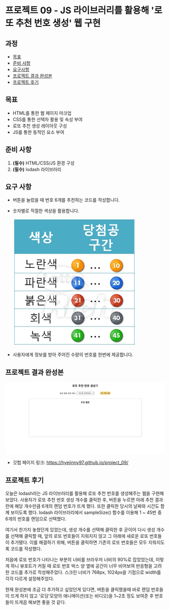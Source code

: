 # 프로젝트 09 - JS 라이브러리를 활용해 '로또 추천 번호 생성' 웹 구현



## 과정
- [목표](#목표)
- [준비 사항](#준비-사항)
- [요구사항](#요구-사항)
- [프로젝트 결과 완성본](#프로젝트-결과-완성본)
- [프로젝트 후기](#프로젝트-후기)



## 목표
- HTML를 통한 웹 페이지 마크업
- CSS를 통한 선택자 활용 및 속성 부여
- 로또 추천 생성 레이아웃 구성
- JS를 통한 동적인 요소 부여



## 준비 사항
1. **(필수)** HTML/CSS/JS 환경 구성
2. **(필수)** lodash 라이브러리



## 요구 사항
- 버튼을 눌렀을 때 번호 6개를 추천하는 코드를 작성합니다.
- 숫자별로 적절한 색상을 활용합니다.
  
  ![로또 공색깔](img/ball_color.png)

- 사용자에게 정보를 받아 주어진 수량의 번호를 한번에 제공합니다. 



## 프로젝트 결과 완성본

![](gif/lotto.gif)

- 깃헙 페이지 링크: <https://hyejinny97.github.io/project_09/>



## 프로젝트 후기

오늘은 lodash라는 JS 라이브러리를 활용해 로또 추천 번호를 생성해주는 웹을 구현해보았다. 사용자가 로또 추천 번호 생성 개수를 클릭한 후, 버튼을 누르면 아래 추천 결과란에 해당 개수만큼 6개의 랜덤 번호가 뜨게 했다. 또한 클릭한 당시의 날짜와 시간도 함께 보이도록 했다. lodash 라이브러리에서 sampleSize() 함수를 이용해 1 ~ 45번 중 6개의 번호를 랜덤으로 선택했다. 

여기서 한가지 놓쳤던게 있었는데, 생성 개수를 선택해 클릭한 후 곧이어 다시 생성 개수를 선택해 클릭할 때, 앞의 로또 번호들이 지워지지 않고 그 아래에 새로운 로또 번호들이 추가됐다. 이를 해결하기 위해, 버튼을 클릭하면 기존의 로또 번호들은 모두 지워지도록 코드를 작성했다. 

처음에 로또 번호가 나타나는 부분의 너비를 브라우저 너비의 90%로 잡았었는데, 이렇게 하니 뷰포트가 커질 때 로또 번호 박스 양 옆에 공간이 너무 비어보여 반응형을 고려한 코드를 추가로 작성해주었다. 스크린 너비가 768px, 1024px을 기점으로 width를 각각 다르게 설정해주었다.

현재 완성본에 조금 더 추가하고 싶었던게 있다면, 버튼을 클릭했을때 바로 랜덤 번호들이 뜨게 하지 않고 '로딩'모양의 애니메이션(또는 비디오)을 1~2초 정도 보여준 후 번호들이 뜨게끔 해보면 좋을 것 같다.